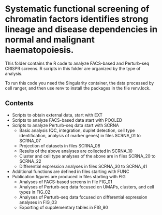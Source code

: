 # Systematic functional screening of chromatin factors identifies strong lineage and disease dependencies in normal and malignant haematopoiesis.
This folder contains the R code to analyze FACS-based and Perturb-seq CRISPR screens. R scripts in this folder are organized by the type of analysis.

To run this code you need the Singularity container, the data processed by cell ranger, and then use renv to install the packages in the file renv.lock.

## Contents
- Scripts to obtain external data, start with EXT
- Scripts to analyze FACS-based data start with POOLED
- Scripts to analyze Perturb-seq data start with SCRNA
    - Basic analysis (QC, integration, duplet detection, cell type identification, analysis of marker genes) in files SCRNA_01 to SCRNA_07
    - Projection of datasets in files SCRNA_08
    - Results of the above analyses are collected in SCRNA_10
    - Cluster and cell type analyses of the above are in files SCRNA_20 to SCRNA_22
    - Differential expression analyses in files SCRNA_30 to SCRNA_41
- Additional functions are defined in files starting with FUNC
- Publication figures are produced in files starting with FIG
    - Analyses of FACS-based screens in file FIG_01
    - Analyses of Perturb-seq data focused on UMAPs, clusters, and cell types in FIG_02
    - Analyses of Perturb-seq data focused on differential expression analyses in FIG_03
    - Exporting of supplementary tables in FIG_80
